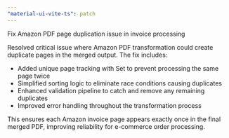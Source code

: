 ```yaml
---
"material-ui-vite-ts": patch
---
```


Fix Amazon PDF page duplication issue in invoice processing

Resolved critical issue where Amazon PDF transformation could create duplicate pages in the merged output. The fix includes:

- Added unique page tracking with Set to prevent processing the same page twice
- Simplified sorting logic to eliminate race conditions causing duplicates
- Enhanced validation pipeline to catch and remove any remaining duplicates
- Improved error handling throughout the transformation process

This ensures each Amazon invoice page appears exactly once in the final merged PDF, improving reliability for e-commerce order processing.